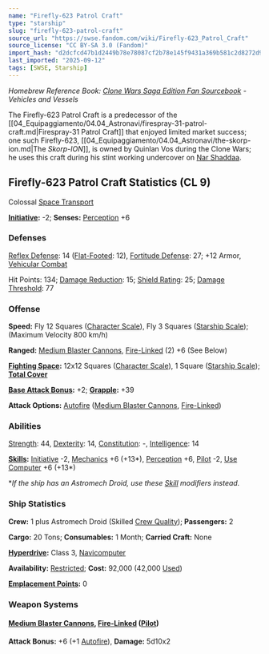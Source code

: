 ```yaml
---
name: "Firefly-623 Patrol Craft"
type: "starship"
slug: "firefly-623-patrol-craft"
source_url: "https://swse.fandom.com/wiki/Firefly-623_Patrol_Craft"
source_license: "CC BY-SA 3.0 (Fandom)"
import_hash: "d2dcfcd47b1d2449b78e78087cf2b78e145f9431a369b581c2d8272d9d92a916"
last_imported: "2025-09-12"
tags: [SWSE, Starship]
---
```

*Homebrew Reference Book: [Clone Wars Saga Edition Fan Sourcebook](https://swse.fandom.com/wiki/Clone_Wars_Saga_Edition_Fan_Sourcebook) - Vehicles and Vessels*

The Firefly-623 Patrol Craft is a predecessor of the [[04_Equipaggiamento/04.04_Astronavi/firespray-31-patrol-craft.md|Firespray-31 Patrol Craft]] that enjoyed limited market success; one such Firefly-623, [[04_Equipaggiamento/04.04_Astronavi/the-skorp-ion.md|The *Skorp-ION*]], is owned by Quinlan Vos during the Clone Wars; he uses this craft during his stint working undercover on [Nar Shaddaa](https://swse.fandom.com/wiki/Nar_Shaddaa).

## Firefly-623 Patrol Craft Statistics (CL 9)
Colossal [Space Transport](https://swse.fandom.com/wiki/Space_Transport)

**[Initiative](https://swse.fandom.com/wiki/Initiative):** -2; **Senses:** [Perception](https://swse.fandom.com/wiki/Perception) +6
### Defenses
[Reflex Defense](https://swse.fandom.com/wiki/Reflex_Defense_(Vehicles)): 14 ([Flat-Footed](https://swse.fandom.com/wiki/Flat-Footed): 12), [Fortitude Defense](https://swse.fandom.com/wiki/Fortitude_Defense_(Vehicles)): 27; +12 Armor, [Vehicular Combat](https://swse.fandom.com/wiki/Vehicular_Combat)

Hit Points: 134; [Damage Reduction](https://swse.fandom.com/wiki/Damage_Reduction): 15; [Shield Rating](https://swse.fandom.com/wiki/Shield_Rating): 25; [Damage Threshold](https://swse.fandom.com/wiki/Damage_Threshold_(Vehicles)): 77
### Offense
**Speed:** Fly 12 Squares ([Character Scale](https://swse.fandom.com/wiki/Character_Scale)), Fly 3 Squares ([Starship Scale](https://swse.fandom.com/wiki/Starship_Scale)); (Maximum Velocity 800 km/h)

**Ranged:** [Medium Blaster Cannons](https://swse.fandom.com/wiki/Medium_Blaster_Cannons), [Fire-Linked](https://swse.fandom.com/wiki/Fire-Linked) (2) +6 (See Below)

**[Fighting Space](https://swse.fandom.com/wiki/Fighting_Space):** 12x12 Squares ([Character Scale](https://swse.fandom.com/wiki/Character_Scale)), 1 Square ([Starship Scale](https://swse.fandom.com/wiki/Starship_Scale)); **[Total Cover](https://swse.fandom.com/wiki/Total_Cover)**

**[Base Attack Bonus](https://swse.fandom.com/wiki/Base_Attack_Bonus):** +2; **[Grapple](https://swse.fandom.com/wiki/Grapple):** +39

**Attack Options:** [Autofire](https://swse.fandom.com/wiki/Autofire_(Vehicle_Combat)) ([Medium Blaster Cannons](https://swse.fandom.com/wiki/Medium_Blaster_Cannons), [Fire-Linked](https://swse.fandom.com/wiki/Fire-Linked))
### Abilities
[Strength](https://swse.fandom.com/wiki/Strength): 44, [Dexterity](https://swse.fandom.com/wiki/Dexterity): 14, [Constitution](https://swse.fandom.com/wiki/Constitution): -, [Intelligence](https://swse.fandom.com/wiki/Intelligence): 14

**[Skills](https://swse.fandom.com/wiki/Skills):** [Initiative](https://swse.fandom.com/wiki/Initiative) -2, [Mechanics](https://swse.fandom.com/wiki/Mechanics) +6 (+13*), [Perception](https://swse.fandom.com/wiki/Perception) +6, [Pilot](https://swse.fandom.com/wiki/Pilot) -2, [Use Computer](https://swse.fandom.com/wiki/Use_Computer) +6 (+13*)

**If the ship has an Astromech Droid, use these [Skill](https://swse.fandom.com/wiki/Skill) modifiers instead.*

### Ship Statistics
**Crew:** 1 plus Astromech Droid (Skilled [Crew Quality](https://swse.fandom.com/wiki/Crew_Quality)); **Passengers:** 2

**Cargo:** 20 Tons; **Consumables:** 1 Month; **Carried Craft:** None

**[Hyperdrive](https://swse.fandom.com/wiki/Hyperdrive):** Class 3, [Navicomputer](https://swse.fandom.com/wiki/Navicomputer)

**Availability:** [Restricted](https://swse.fandom.com/wiki/Restricted); **Cost:** 92,000 (42,000 [Used](https://swse.fandom.com/wiki/Used))

**[Emplacement Points](https://swse.fandom.com/wiki/Emplacement_Points):** 0
### Weapon Systems
#### **[Medium Blaster Cannons](https://swse.fandom.com/wiki/Medium_Blaster_Cannons), [Fire-Linked](https://swse.fandom.com/wiki/Fire-Linked) ([Pilot](https://swse.fandom.com/wiki/Pilot_(Vehicle_Combat)))**
**Attack Bonus:** +6 (+1 [Autofire](https://swse.fandom.com/wiki/Autofire_(Vehicle_Combat))), **Damage:** 5d10x2